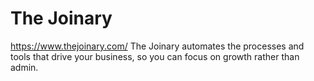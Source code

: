 # The Joinary
https://www.thejoinary.com/
The Joinary automates the processes and tools that drive your business, so you can focus on growth rather than admin.

